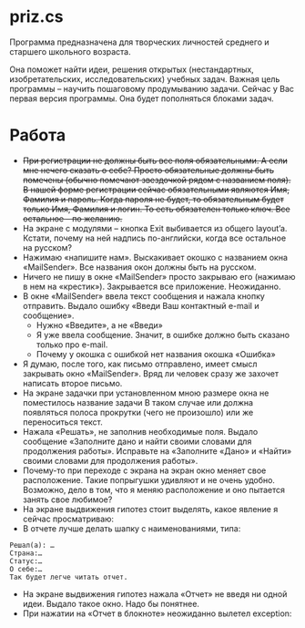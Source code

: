 priz.cs
====
Программа предназначена для творческих личностей среднего и старшего школьного возраста.

Она поможет найти идеи, решения открытых (нестандартных, изобретательских, исследовательских) учебных задач.
Важная цель программы – научить пошаговому продумыванию задачи.
Сейчас у Вас первая версия программы. 
Она будет пополняться блоками задач.

Работа
=====

- ~~При регистрации не должны быть все поля обязательными. А если мне нечего сказать о себе? Просто обязательные должны быть помечены (обычно помечают звездочкой рядом с названием поля). В нашей форме регистрации сейчас обязательными являются Имя, Фамилия и пароль. Когда пароля не будет, то обязательным будет только Имя, Фамилия и логин. То есть обязателен только ключ. Все остальное – по желанию.~~
- На экране с модулями – кнопка Exit выбивается из общего layout’a. Кстати, почему на ней надпись по-английски, когда все остальное на русском?
- Нажимаю «напишите нам». Выскакивает окошко с названием окна «MailSender». Все названия окон должны быть на русском.
- Ничего не пишу в окне «MailSender» просто закрываю его (нажимаю в нем на «крестик»). Закрывается все приложение. Неожиданно.
- В окне «MailSender» ввела текст сообщения и нажала кнопку отправить. Выдало ошибку «Введи Ваш контактный e-mail и сообщение».
  - Нужно «Введите», а не «Введи»
  - Я уже ввела сообщение. Значит, в ошибке должно быть сказано только про е-mail.
  - Почему у окошка с ошибкой нет названия окошка «Ошибка»
- Я думаю, после того, как письмо отправлено, имеет смысл закрывать окно «MailSender». Вряд ли человек сразу же захочет написать второе письмо. 
- На экране задачки при установленном мною размере окна не поместилось название задачи
В таком случае или должна появляться полоса прокрутки (чего не произошло) или же переноситься текст.
- Нажала «Решать», не заполнив необходимые поля. Выдало сообщение «Заполните дано и найти своими словами для продолжения работы». Исправьте на «Заполните «Дано» и «Найти» своими словами для продолжения работы».
- Почему-то при переходе с экрана на экран окно меняет свое расположение. Такие попрыгушки удивляют и не очень удобно. Возможно, дело в том, что я меняю расположение и оно пытается занять свое любимое?
- На экране выдвижения гипотез стоит выделять, какое явление я сейчас просматриваю:
- В отчете лучше делать шапку с наименованиями, типа:
```
Решал(а): …
Страна:…
Статус:…
О себе:…
Так будет легче читать отчет.
```
- На экране выдвижения гипотез нажала «Отчет» не введя ни одной идеи. Выдало такое окно. Надо бы понятнее.
- При нажатии на «Отчет в блокноте» неожиданно вылетел exception:
